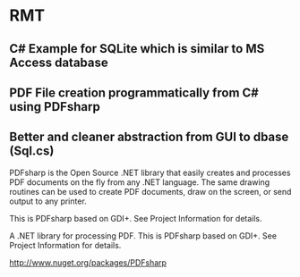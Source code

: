 # RMT

## C# Example for SQLite which is similar to MS Access database
## PDF File creation programmatically from C# using PDFsharp
## Better and cleaner abstraction from GUI to dbase (Sql.cs)




PDFsharp is the Open Source .NET library that easily creates and processes PDF documents on the fly from any .NET language. The same drawing routines can be used to create PDF documents, draw on the screen, or send output to any printer.

This is PDFsharp based on GDI+. See Project Information for details.

A .NET library for processing PDF. This is PDFsharp based on GDI+. See Project Information for details.

http://www.nuget.org/packages/PDFsharp
